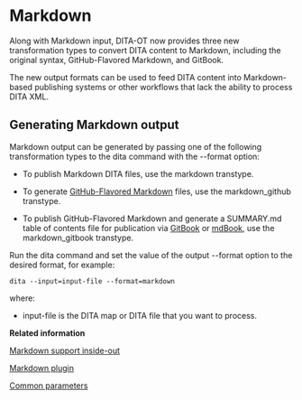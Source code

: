 # Markdown

Along with Markdown input, DITA-OT now provides three new transformation types to convert DITA content to Markdown, including the original syntax, GitHub-Flavored Markdown, and GitBook.

The new output formats can be used to feed DITA content into Markdown-based publishing systems or other workflows that lack the ability to process DITA XML.

## Generating Markdown output

Markdown output can be generated by passing one of the following transformation types to the dita command with the --format option:

-   To publish Markdown DITA files, use the markdown transtype.

-   To generate [GitHub-Flavored Markdown](https://github.github.com/gfm/) files, use the markdown\_github transtype.

-   To publish GitHub-Flavored Markdown and generate a SUMMARY.md table of contents file for publication via [GitBook](https://www.gitbook.com) or [mdBook](https://rust-lang.github.io/mdBook/), use the markdown\_gitbook transtype.


Run the dita command and set the value of the output --format option to the desired format, for example:

```
dita --input=input-file --format=markdown
```

where:

-   input-file is the DITA map or DITA file that you want to process.

**Related information**  


[Markdown support inside-out](https://www.oxygenxml.com/events/2017/dita-ot_day.html#Markdown_support_inside-out)

[Markdown plugin](https://www.oxygenxml.com/events/2015/dita-ot_day.html#Markdown_plugin)

[Common parameters](../parameters/parameters-base.md)

